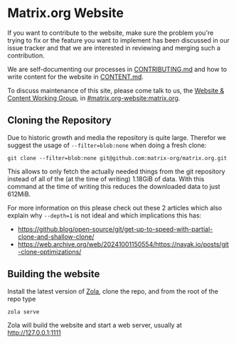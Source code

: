 # Matrix.org Website

If you want to contribute to the website, make sure the problem you're trying to
fix or the feature you want to implement has been discussed in our issue tracker
and that we are interested in reviewing and merging such a contribution.

We are self-documenting our processes in [CONTRIBUTING.md](./CONTRIBUTING.md)
and how to write content for the website in [CONTENT.md](./CONTENT.md).

To discuss maintenance of this site, please come talk to us, the
[Website & Content Working Group](https://matrix.org/foundation/working-groups/#website-and-content), in
[#matrix.org-website:matrix.org](https://matrix.to/#/#matrix.org-website:matrix.org).

## Cloning the Repository

Due to historic growth and media the repository is quite large. Therefor we
suggest the usage of `--filter=blob:none` when doing a fresh clone:

```
git clone --filter=blob:none git@github.com:matrix-org/matrix.org.git
```

This allows to only fetch the actually needed things from the git repository
instead of all of the (at the time of writing) 1.18GiB of data.
With this command at the time of writing this reduces the downloaded data to
just 612MiB.

For more information on this please check out these 2 articles which also
explain why `--depth=1` is not ideal and which implications this has:

- https://github.blog/open-source/git/get-up-to-speed-with-partial-clone-and-shallow-clone/
- https://web.archive.org/web/20241001150554/https://nayak.io/posts/git-clone-optimizations/

## Building the website

Install the latest version of [Zola](https://www.getzola.org), clone the repo,
and from the root of the repo type

```
zola serve
```

Zola will build the website and start a web server, usually at
http://127.0.0.1:1111

